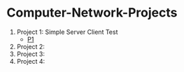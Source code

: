 # Computer-Network-Projects
1. Project 1: Simple Server Client Test
    * [P1](https://github.com/jdeep97/Computer-Network-Projects/tree/main/P1)
2. Project 2:
3. Project 3:
4. Project 4:
